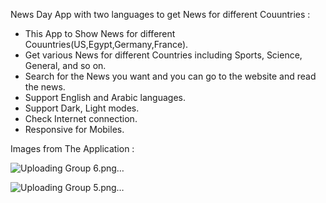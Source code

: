 News Day App with two languages to get News for different Couuntries :

 - This App to Show News for different Couuntries(US,Egypt,Germany,France).
 - Get various News for different Countries including Sports, Science, General, and so on.
 - Search for the News you want and you can go to the website and read the news. 
 - Support English and Arabic languages. 
 - Support Dark, Light modes.
 - Check Internet connection.
 - Responsive for Mobiles.
  
Images from The Application :

![Uploading Group 6.png…]()

![Uploading Group 5.png…]()
